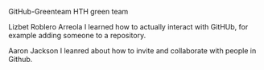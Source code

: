 GitHub-Greenteam
HTH green team

Lizbet Roblero Arreola 
I learned how to actually interact with GitHUb, for example adding someone to a repository.

Aaron Jackson
I leanred about how to invite and collaborate with people in Github.
